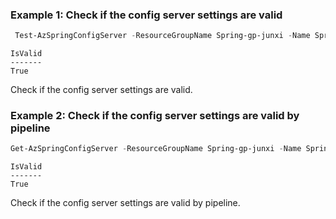 ### Example 1: Check if the config server settings are valid
```powershell
 Test-AzSpringConfigServer -ResourceGroupName Spring-gp-junxi -Name Spring-service
```

```output
IsValid
-------
True
```

Check if the config server settings are valid.

### Example 2: Check if the config server settings are valid by pipeline
```powershell
Get-AzSpringConfigServer -ResourceGroupName Spring-gp-junxi -Name Spring-service | Test-AzSpringConfigServer
```

```output
IsValid
-------
True
```

Check if the config server settings are valid by pipeline.
